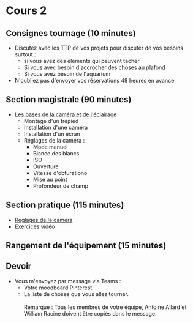 # Cours 2

## Consignes tournage (10 minutes)
* Discutez avec les TTP de vos projets pour discuter de vos besoins surtout :
  * si vous avez des éléments qui peuvent tacher
  * Si vous avec besoin d'accrocher des choses au plafond
  * Si vous avez besoin de l'aquarium <br>
* N'oubliez pas d'envoyer vos réservations 48 heures en avance

## Section magistrale (90 minutes)
* [Les bases de la caméra et de l'éclairage](https://cmontmorency365-my.sharepoint.com/:p:/g/personal/flpilote_cmontmorency_qc_ca/ES3aENrFd3xGo4k-LG6Ga-YBZVk1bE-HDOUN2gRRFoPdUQ?e=7ydfsn)
    * Montage d'un trépied
    * Installation d'une caméra
    * Installation d'un écran
    * Réglages de la caméra :
      * Mode manuel
      * Blance des blancs
      * ISO
      * Ouverture
      * Vitesse d'obturationo
      * Mise au point
      * Profondeur de champ

## Section pratique (115 minutes)
* [Réglages de la caméra](https://cmontmorency365-my.sharepoint.com/:p:/g/personal/flpilote_cmontmorency_qc_ca/EW5jW5Ntgi5In550PfE6lFUBrUIB5feoOGXfF5yQ0SxXMw?e=jJAC7d)
* [Exercices vidéo ](https://cmontmorency365-my.sharepoint.com/:p:/g/personal/flpilote_cmontmorency_qc_ca/EU6f2e3ScKBOg3Nekice69EB0a_KK-Ix4qf0iRW7HZ5eNg?e=8YQcoi)

## Rangement de l'équipement (15 minutes)

## Devoir 
* Vous m'envoyez par message via Teams : 
  * Votre moodboard Pinterest.
  * La liste de choses que vous allez tourner.<br>     
Remarque : Tous les membres de votre équipe, Antoine Allard et William Racine doivent être copiés dans le message.
